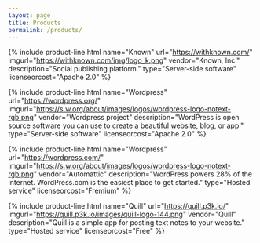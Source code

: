 ```yaml
---
layout: page
title: Products
permalink: /products/
---
```


<table class="products" markdown="0">

{% include product-line.html name="Known" url="https://withknown.com/"
   imgurl="https://withknown.com/img/logo_k.png" vendor="Known, Inc."
   description="Social publishing platform."
   type="Server-side software" licenseorcost="Apache 2.0" %}

{% include product-line.html name="Wordpress" url="https://wordpress.org/"
   imgurl="https://s.w.org/about/images/logos/wordpress-logo-notext-rgb.png" vendor="Wordpress project"
   description="WordPress is open source software you can use to create a beautiful website, blog, or app."
   type="Server-side software" licenseorcost="Apache 2.0" %}

{% include product-line.html name="Wordpress" url="https://wordpress.com/"
   imgurl="https://s.w.org/about/images/logos/wordpress-logo-notext-rgb.png" vendor="Automattic"
   description="WordPress powers 28% of the internet. WordPress.com is the easiest place to get started."
   type="Hosted service" licenseorcost="Fremium" %}
   
{% include product-line.html name="Quill" url="https://quill.p3k.io/"
   imgurl="https://quill.p3k.io/images/quill-logo-144.png" vendor="Quill"
   description="Quill is a simple app for posting text notes to your website."
   type="Hosted service" licenseorcost="Free" %}

</table>
